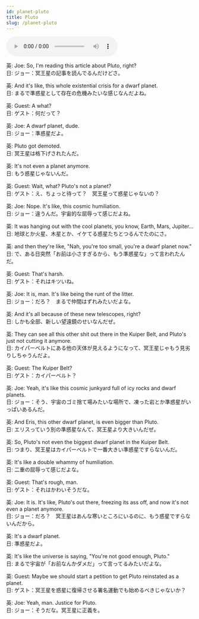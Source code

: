 ```yaml
---
id: planet-pluto
title: Pluto
slug: /planet-pluto
---
```


<audio controls src="audio/planet-pluto.mp3"></audio>

英: Joe: So, I'm reading this article about Pluto, right?  
日: ジョー：冥王星の記事を読んでるんだけどさ。

英: And it's like, this whole existential crisis for a dwarf planet.  
日: まるで準惑星として存在の危機みたいな感じなんだよね。

英: Guest: A what?  
日: ゲスト：何だって？

英: Joe: A dwarf planet, dude.  
日: ジョー：準惑星だよ。

英: Pluto got demoted.  
日: 冥王星は格下げされたんだ。

英: It's not even a planet anymore.  
日: もう惑星じゃないんだ。

英: Guest: Wait, what? Pluto's not a planet?  
日: ゲスト：え、ちょっと待って？　冥王星って惑星じゃないの？

英: Joe: Nope. It's like, this cosmic humiliation.  
日: ジョー：違うんだ。宇宙的な屈辱って感じだよね。

英: It was hanging out with the cool planets, you know, Earth, Mars, Jupiter...  
日: 地球とか火星、木星とか、イケてる惑星たちとつるんでたのにさ。

英: and then they're like, "Nah, you're too small, you're a dwarf planet now."  
日: で、ある日突然「お前は小さすぎるから、もう準惑星な」って言われたんだ。

英: Guest: That's harsh.  
日: ゲスト：それはキツいね。

英: Joe: It is, man. It's like being the runt of the litter.  
日: ジョー：だろ？　まるで仲間はずれみたいだよな。

英: And it's all because of these new telescopes, right?  
日: しかも全部、新しい望遠鏡のせいなんだぜ。

英: They can see all this other shit out there in the Kuiper Belt, and Pluto's just not cutting it anymore.  
日: カイパーベルトにある他の天体が見えるようになって、冥王星じゃもう見劣りしちゃうんだよ。

英: Guest: The Kuiper Belt?  
日: ゲスト：カイパーベルト？

英: Joe: Yeah, it's like this cosmic junkyard full of icy rocks and dwarf planets.  
日: ジョー：そう、宇宙のゴミ捨て場みたいな場所で、凍った岩とか準惑星がいっぱいあるんだ。

英: And Eris, this other dwarf planet, is even bigger than Pluto.  
日: エリスっていう別の準惑星なんて、冥王星より大きいんだぜ。

英: So, Pluto's not even the biggest dwarf planet in the Kuiper Belt.  
日: つまり、冥王星はカイパーベルトで一番大きい準惑星ですらないんだ。

英: It's like a double whammy of humiliation.  
日: 二重の屈辱って感じだよな。

英: Guest: That's rough, man.  
日: ゲスト：それはかわいそうだな。

英: Joe: It is. It's like, Pluto's out there, freezing its ass off, and now it's not even a planet anymore.  
日: ジョー：だろ？　冥王星はあんな寒いところにいるのに、もう惑星ですらないんだから。

英: It's a dwarf planet.  
日: 準惑星だよ。

英: It's like the universe is saying, "You're not good enough, Pluto."  
日: まるで宇宙が「お前なんかダメだ」って言ってるみたいだよな。

英: Guest: Maybe we should start a petition to get Pluto reinstated as a planet.  
日: ゲスト：冥王星を惑星に復帰させる署名運動でも始めるべきじゃないか？

英: Joe: Yeah, man. Justice for Pluto.  
日: ジョー：そうだな。冥王星に正義を。
